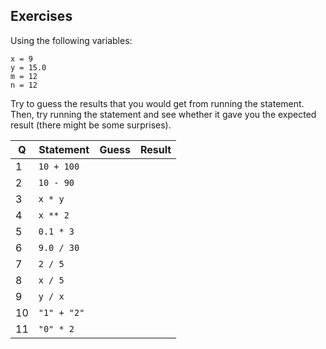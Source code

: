 Exercises
---------

Using the following variables:

```
x = 9
y = 15.0
m = 12
n = 12
```

Try to guess the results that you would get from running the statement. Then, try running the statement and see whether it gave you the expected result (there might be some surprises).

|Q | Statement                                       | Guess | Result   |
|--|-------------------------------------------------|-------|----------|
|1 | `10 + 100 `                                     |       |          |
|2 | `10 - 90 `                                      |       |          |
|3 | `x * y `                                        |       |          |
|4 | `x ** 2 `                                       |       |          |
|5 | `0.1 * 3 `                                      |       |          |
|6 | `9.0 / 30 `                                     |       |          |
|7 | `2 / 5 `                                        |       |          |
|8 | `x / 5 `                                        |       |          |
|9 | `y / x `                                        |       |          |
|10| `"1" + "2" `                                    |       |          |
|11| `"0" * 2 `                                      |       |          |

